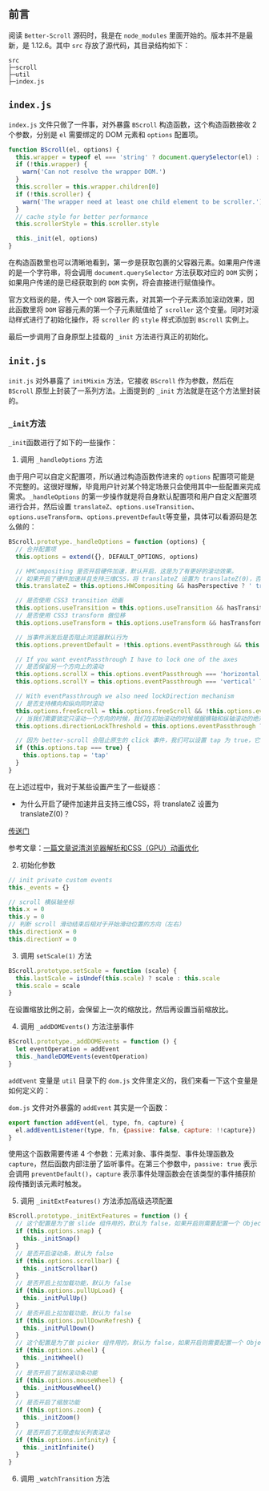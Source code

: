 ## 前言

阅读 `Better-Scroll` 源码时，我是在 `node_modules` 里面开始的。版本并不是最新，是 1.12.6。其中 `src` 存放了源代码，其目录结构如下：

```
src
├─scroll
├─util
├─index.js
```

## `index.js`

`index.js` 文件只做了一件事，对外暴露 `BScroll` 构造函数，这个构造函数接收 2 个参数，分别是 `el` 需要绑定的 DOM 元素和 `options` 配置项。

```js
function BScroll(el, options) {
  this.wrapper = typeof el === 'string' ? document.querySelector(el) : el
  if (!this.wrapper) {
    warn('Can not resolve the wrapper DOM.')
  }
  this.scroller = this.wrapper.children[0]
  if (!this.scroller) {
    warn('The wrapper need at least one child element to be scroller.')
  }
  // cache style for better performance
  this.scrollerStyle = this.scroller.style

  this._init(el, options)
}
```

在构造函数里也可以清晰地看到，第一步是获取包裹的父容器元素。如果用户传递的是一个字符串，将会调用 `document.querySelector` 方法获取对应的 `DOM` 实例；如果用户传递的是已经获取到的 `DOM` 实例，将会直接进行赋值操作。 

官方文档说的是，传入一个 `DOM` 容器元素，对其第一个子元素添加滚动效果，因此函数里将 `DOM` 容器元素的第一个子元素赋值给了 `scroller` 这个变量。同时对滚动样式进行了初始化操作，将 `scroller` 的 `style` 样式添加到 `BScroll` 实例上。

最后一步调用了自身原型上挂载的 `_init` 方法进行真正的初始化。

## `init.js`

`init.js` 对外暴露了 `initMixin` 方法，它接收 `BScroll` 作为参数，然后在 `BScroll` 原型上封装了一系列方法。上面提到的 `_init` 方法就是在这个方法里封装的。

### `_init`方法

`_init`函数进行了如下的一些操作：

1. 调用 `_handleOptions` 方法

由于用户可以自定义配置项，所以通过构造函数传进来的 `options` 配置项可能是不完整的。这很好理解，毕竟用户针对某个特定场景只会使用其中一些配置来完成需求。`_handleOptions` 的第一步操作就是将自身默认配置项和用户自定义配置项进行合并，然后设置 `translateZ`、`options.useTransition`、`options.useTransform`、`options.preventDefault`等变量，具体可以看源码是怎么做的：

```js
BScroll.prototype._handleOptions = function (options) {
  // 合并配置项
  this.options = extend({}, DEFAULT_OPTIONS, options)

  // HMCompositing 是否开启硬件加速，默认开启，这是为了有更好的滚动效果。
  // 如果开启了硬件加速并且支持三维CSS，将 translateZ 设置为 translateZ(0)，否则为空字符串 
  this.translateZ = this.options.HWCompositing && hasPerspective ? ' translateZ(0)' : ''

  // 是否使用 CSS3 transition 动画
  this.options.useTransition = this.options.useTransition && hasTransition
  // 是否使用 CSS3 transform 做位移
  this.options.useTransform = this.options.useTransform && hasTransform

  // 当事件派发后是否阻止浏览器默认行为
  this.options.preventDefault = !this.options.eventPassthrough && this.options.preventDefault

  // If you want eventPassthrough I have to lock one of the axes
  // 是否保留另一个方向上的滚动
  this.options.scrollX = this.options.eventPassthrough === 'horizontal' ? false : this.options.scrollX
  this.options.scrollY = this.options.eventPassthrough === 'vertical' ? false : this.options.scrollY

  // With eventPassthrough we also need lockDirection mechanism
  // 是否支持横向和纵向同时滚动
  this.options.freeScroll = this.options.freeScroll && !this.options.eventPassthrough
  // 当我们需要锁定只滚动一个方向的时候，我们在初始滚动的时候根据横轴和纵轴滚动的绝对值做差，当差值大于 directionLockThreshold 的时候来决定滚动锁定的方向。
  this.options.directionLockThreshold = this.options.eventPassthrough ? 0 : this.options.directionLockThreshold

  // 因为 better-scroll 会阻止原生的 click 事件，我们可以设置 tap 为 true，它会在区域被点击的时候派发一个 tap 事件，你可以像监听原生事件那样去监听它
  if (this.options.tap === true) {
    this.options.tap = 'tap'
  }
}
```

在上述过程中，我对于某些设置产生了一些疑惑：

- 为什么开启了硬件加速并且支持三维CSS，将 translateZ 设置为 translateZ(0)？

[传送门](https://segmentfault.com/q/1010000007962353)

参考文章：[一篇文章说清浏览器解析和CSS（GPU）动画优化](https://segmentfault.com/a/1190000008015671)

2. 初始化参数

```js
// init private custom events
this._events = {}

// scroll 横纵轴坐标
this.x = 0
this.y = 0
// 判断 scroll 滑动结束后相对于开始滑动位置的方向（左右）
this.directionX = 0
this.directionY = 0
```

3. 调用 `setScale(1)` 方法

```js
BScroll.prototype.setScale = function (scale) {
  this.lastScale = isUndef(this.scale) ? scale : this.scale
  this.scale = scale
}
```

在设置缩放比例之前，会保留上一次的缩放比，然后再设置当前缩放比。

4. 调用 `_addDOMEvents()` 方法注册事件

```js
BScroll.prototype._addDOMEvents = function () {
  let eventOperation = addEvent
  this._handleDOMEvents(eventOperation)
}
```

`addEvent` 变量是 `util` 目录下的 `dom.js` 文件里定义的，我们来看一下这个变量是如何定义的：

`dom.js` 文件对外暴露的 `addEvent` 其实是一个函数：

```js
export function addEvent(el, type, fn, capture) {
  el.addEventListener(type, fn, {passive: false, capture: !!capture})
}
```

使用这个函数需要传递 4 个参数：元素对象、事件类型、事件处理函数及 `capture`，然后函数内部注册了监听事件。在第三个参数中，`passive: true` 表示会调用 `preventDefault()`，`capture` 表示事件处理函数会在该类型的事件捕获阶段传播到该元素时触发。

5. 调用 `_initExtFeatures()` 方法添加高级选项配置

```js
BScroll.prototype._initExtFeatures = function () {
  // 这个配置是为了做 slide 组件用的，默认为 false，如果开启则需要配置一个 Object
  if (this.options.snap) {
    this._initSnap()
  }
  // 是否开启滚动条，默认为 false
  if (this.options.scrollbar) {
    this._initScrollbar()
  }
  // 是否开启上拉加载功能，默认为 false
  if (this.options.pullUpLoad) {
    this._initPullUp()
  }
  // 是否开启上拉加载功能，默认为 false
  if (this.options.pullDownRefresh) {
    this._initPullDown()
  }
  // 这个配置是为了做 picker 组件用的，默认为 false，如果开启则需要配置一个 Object
  if (this.options.wheel) {
    this._initWheel()
  }
  // 是否开启了鼠标滚动条功能
  if (this.options.mouseWheel) {
    this._initMouseWheel()
  }
  // 是否开启了缩放功能
  if (this.options.zoom) {
    this._initZoom()
  }
  // 是否开启了无限虚拟长列表滚动
  if (this.options.infinity) {
    this._initInfinite()
  }
}
```

6. 调用 `_watchTransition` 方法
